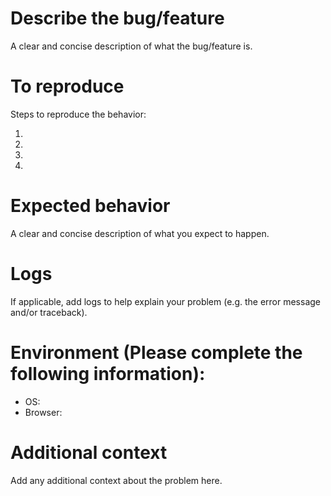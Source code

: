 # Describe the bug/feature

A clear and concise description of what the bug/feature is.

# To reproduce

Steps to reproduce the behavior:

1.
2.
3.
4.

# Expected behavior

A clear and concise description of what you expect to happen.

# Logs

If applicable, add logs to help explain your problem (e.g. the error message and/or traceback).

# Environment (Please complete the following information):

- OS:
- Browser:

# Additional context

Add any additional context about the problem here.
